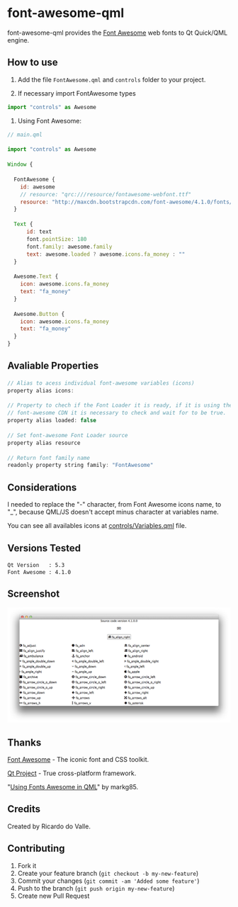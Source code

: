 font-awesome-qml
================

font-awesome-qml provides the [Font Awesome] web fonts to Qt Quick/QML engine.

## How to use

1. Add the file `FontAwesome.qml` and `controls` folder to your project.

1. If necessary import FontAwesome types

````javascript
import "controls" as Awesome
````

1. Using Font Awesome:

````javascript
// main.qml

import "controls" as Awesome

Window {

  FontAwesome {
    id: awesome
    // resource: "qrc:///resource/fontawesome-webfont.ttf"
    resource: "http://maxcdn.bootstrapcdn.com/font-awesome/4.1.0/fonts/fontawesome-webfont.ttf"
  }

  Text {
      id: text
      font.pointSize: 180
      font.family: awesome.family
      text: awesome.loaded ? awesome.icons.fa_money : ""
  }

  Awesome.Text {
    icon: awesome.icons.fa_money
    text: "fa_money"
  }

  Awesome.Button {
    icon: awesome.icons.fa_money
    text: "fa_money"
  }
}
````

## Avaliable Properties

````javascript
// Alias to acess individual font-awesome variables (icons)
property alias icons:

// Property to chech if the Font Loader it is ready, if it is using the remote
// font-awesome CDN it is necessary to check and wait for to be true.
property alias loaded: false

// Set font-awesome Font Loader source
property alias resource

// Return font family name
readonly property string family: "FontAwesome"
````

## Considerations

I needed to replace the "-" character, from Font Awesome icons name, to  "_", because
QML/JS doesn't accept  minus character at variables name.

You can see all availables icons at [controls/Variables.qml] file.

## Versions Tested

````
Qt Version   : 5.3
Font Awesome : 4.1.0
````

## Screenshot

![screenshot](/resource/screenshot/screenshot.png?raw=true)

## Thanks

[Font Awesome] - The iconic font and CSS toolkit.

[Qt Project] - True cross-platform framework.

"[Using Fonts Awesome in QML]" by markg85.

## Credits
Created by Ricardo do Valle.

## Contributing

1. Fork it
2. Create your feature branch (`git checkout -b my-new-feature`)
3. Commit your changes (`git commit -am 'Added some feature'`)
4. Push to the branch (`git push origin my-new-feature`)
5. Create new Pull Request

[Font Awesome]: http://fortawesome.github.io/Font-Awesome/
[Qt Quick]: http://qt-project.org/doc/qt-5/qtquick-index.html
[Qt Project]: http://qt-project.org
[Using Fonts Awesome in QML]: http://kdeblog.mageprojects.com/2012/11/20/using-fonts-awesome-in-qml/
[controls/Variables.qml]: controls/Variables.qml
